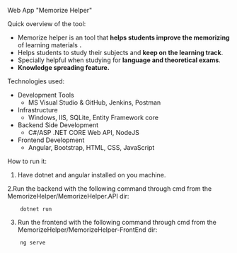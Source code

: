 Web App &quot;Memorize Helper&quot;

Quick overview of the tool:

- Memorize helper is an tool that **helps students improve the memorizing** of learning materials **.**
- Helps students to study their subjects and **keep on the learning track**.
- Specially helpful when studying for **language and theoretical exams**.
- **Knowledge spreading feature.**

Technologies used:

- Development Tools
  - MS Visual Studio &amp; GitHub, Jenkins, Postman
- Infrastructure
  - Windows, IIS, SQLite, Entity Framework core
- Backend Side Development
  - C#/ASP .NET CORE Web API, NodeJS
- Frontend Development
  - Angular, Bootstrap, HTML, CSS, JavaScript

How to run it:

1. Have dotnet and angular installed on you machine.

2.Run the backend with the following command through cmd from the MemorizeHelper/MemorizeHelper.API dir:
```
    dotnet run
 ```

3. Run the frontend with the following command through cmd from the MemorizeHelper/MemorizeHelper-FrontEnd dir:
```
    ng serve
 ```
